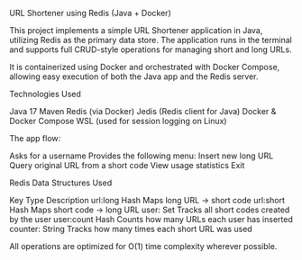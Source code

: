 URL Shortener using Redis (Java + Docker)

This project implements a simple URL Shortener application in Java, utilizing Redis as the primary data store. The application runs in the terminal and supports full CRUD-style operations for managing short and long URLs.

It is containerized using Docker and orchestrated with Docker Compose, allowing easy execution of both the Java app and the Redis server.

Technologies Used

Java 17
Maven
Redis (via Docker)
Jedis (Redis client for Java)
Docker & Docker Compose
WSL (used for session logging on Linux)


The app flow:

Asks for a username
Provides the following menu:
  Insert new long URL
  Query original URL from a short code
  View usage statistics
  Exit


Redis Data Structures Used

Key	                  Type	              Description
url:long	            Hash	      Maps long URL → short code
url:short	            Hash	       Maps short code → long URL
user:<username>	      Set	     Tracks all short codes created by the user
user:count	          Hash	    Counts how many URLs each user has inserted
counter:<shortCode>	 String	   Tracks how many times each short URL was used

All operations are optimized for O(1) time complexity wherever possible.
